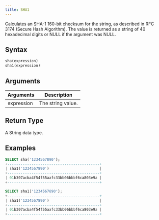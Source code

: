 ```yaml
---
title: SHA1
---
```


Calculates an SHA-1 160-bit checksum for the string, as described in RFC 3174 (Secure Hash Algorithm).
The value is returned as a string of 40 hexadecimal digits or NULL if the argument was NULL.

## Syntax

```sql
sha(expression)
sha1(expression)
```

## Arguments

| Arguments   | Description |
| ----------- | ----------- |
| expression  | The string value. |

## Return Type

A String data type.

## Examples

```sql
SELECT sha('1234567890');
+------------------------------------------+
| sha1('1234567890')                       |
+------------------------------------------+
| 01b307acba4f54f55aafc33bb06bbbf6ca803e9a |
+------------------------------------------+

SELECT sha1('1234567890');
+------------------------------------------+
| sha1('1234567890')                       |
+------------------------------------------+
| 01b307acba4f54f55aafc33bb06bbbf6ca803e9a |
+------------------------------------------+
```
